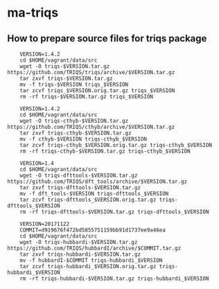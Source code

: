# ma-triqs

## How to prepare source files for triqs package

        VERSION=1.4.2
        cd $HOME/vagrant/data/src
        wget -O triqs-$VERSION.tar.gz https://github.com/TRIQS/triqs/archive/$VERSION.tar.gz
        tar zxvf triqs-$VERSION.tar.gz
        mv -f triqs-$VERSION triqs_$VERSION
        tar zcvf triqs_$VERSION.orig.tar.gz triqs_$VERSION
        rm -rf triqs-$VERSION.tar.gz triqs_$VERSION

        VERSION=1.4.2
        cd $HOME/vagrant/data/src
        wget -O triqs-cthyb-$VERSION.tar.gz https://github.com/TRIQS/cthyb/archive/$VERSION.tar.gz
        tar zxvf triqs-cthyb-$VERSION.tar.gz
        mv -f cthyb-$VERSION triqs-cthyb_$VERSION
        tar zcvf triqs-cthyb_$VERSION.orig.tar.gz triqs-cthyb_$VERSION
        rm -rf triqs-cthyb-$VERSION.tar.gz triqs-cthyb_$VERSION

        VERSION=1.4
        cd $HOME/vagrant/data/src
        wget -O triqs-dfttools-$VERSION.tar.gz https://github.com/TRIQS/dft_tools/archive/$VERSION.tar.gz
        tar zxvf triqs-dfttools-$VERSION.tar.gz
        mv -f dft_tools-$VERSION triqs-dfttools_$VERSION
        tar zcvf triqs-dfttools_$VERSION.orig.tar.gz triqs-dfttools_$VERSION
        rm -rf triqs-dfttools-$VERSION.tar.gz triqs-dfttools_$VERSION

        VERSION=20171122
        COMMIT=d919676f472bd5855751159bb91d1737ee9a46ea
        cd $HOME/vagrant/data/src
        wget -O triqs-hubbardi-$VERSION.tar.gz https://github.com/TRIQS/hubbardI/archive/$COMMIT.tar.gz
        tar zxvf triqs-hubbardi-$VERSION.tar.gz
        mv -f hubbardI-$COMMIT triqs-hubbardi_$VERSION
        tar zcvf triqs-hubbardi_$VERSION.orig.tar.gz triqs-hubbardi_$VERSION
        rm -rf triqs-hubbardi-$VERSION.tar.gz triqs-hubbardi_$VERSION

